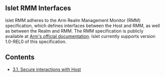 ## Islet RMM Interfaces 
Islet RMM adheres to the Arm Realm Management Monitor (RMM) specification, which defines interfaces between the Host and RMM, as well as between the Realm and RMM. The RMM specification is publicly available at [Arm's official documentation](https://developer.arm.com/documentation/den0137/latest/). Islet currently supports version 1.0-REL0 of this specification.

## Contents
- [3.1. Secure interactions with Host](https://islet-project.github.io/islet/platform-development/secure-interaction.html)
